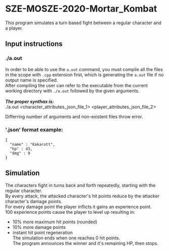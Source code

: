 # SZE-MOSZE-2020-Mortar_Kombat

This program simulates a turn based fight between a regular character and a player.  

## Input instructions
### ./a.out
In order to be able to use the `a.out` command, you must compile all the files in the scope with `.cpp` extension first, which is generating the `a.out` file if no output name is specified.<br>After compiling the user can refer to the executable from the current working directory with `./a.out` followed by the given arguments.  
<br>***The proper synthax is:***  
./a.out <character_attributes_json_file_1> <player_attributes_json_file_2>  
   
Differring number of arguments and non-existent files throw error.
### '.json' format example:
```
{
  "name" : "Kakarott",
  "hp" : 43,
  "dmg" : 9
}
```

## Simulation
The characters fight in turns back and forth repeatedly, starting with the regular character.  
By every attack, the attacked character's hit points reduce by the attacker character's damage points.   
For every damage point the player inflicts it gains an experience point.   
100 experience points cause the player to level up resulting in:
- 10% more maximum hit points (rounded)   
- 10% more damage points   
- instant hit point regeneration   
The simulation ends when one reaches 0 hit points.  
The program announces the winner and it's remaining HP, then stops.  
